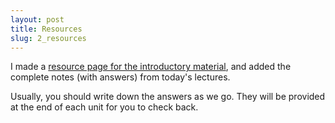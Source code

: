 ```yaml
---
layout: post
title: Resources
slug: 2_resources
---
```


I made a [resource page for the introductory material](/intro.html), and added the complete notes (with answers) from today's lectures.

Usually, you should write down the answers as we go. They will be provided at the end of each unit for you to check back.

